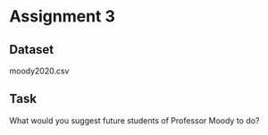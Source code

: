 # Assignment 3

## Dataset 
moody2020.csv

## Task 
What would you suggest future students of Professor Moody to do? 
